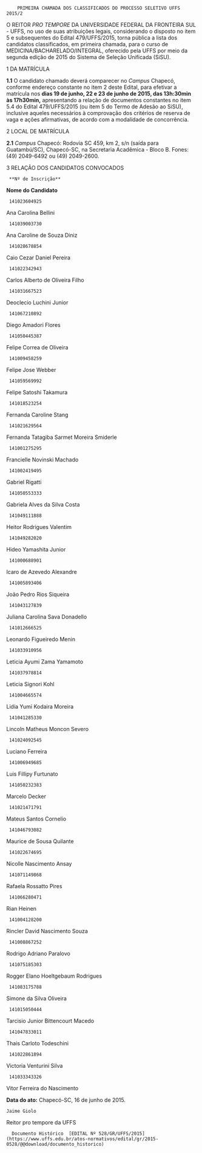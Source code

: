        PRIMEIRA CHAMADA DOS CLASSIFICADOS DO PROCESSO SELETIVO UFFS 2015/2  

O REITOR *PRO TEMPORE* DA UNIVERSIDADE FEDERAL DA FRONTEIRA SUL - UFFS, no uso de suas atribuições legais, considerando o disposto no item 5 e subsequentes do Edital 479/UFFS/2015, torna pública a lista dos candidatos classificados, em primeira chamada, para o curso de MEDICINA/BACHARELADO/INTEGRAL, oferecido pela UFFS por meio da segunda edição de 2015 do Sistema de Seleção Unificada (SiSU).

 1 DA MATRÍCULA

 **1.1** O candidato chamado deverá comparecer no *Campus* Chapecó, conforme endereço constante no item 2 deste Edital, para efetivar a matrícula nos **dias 19 de junho, 22 e 23 de junho de 2015, das 13h:30min às 17h30min,** apresentando a relação de documentos constantes no item 5.4 do Edital 479/UFFS/2015 (ou item 5 do Termo de Adesão ao SiSU), inclusive aqueles necessários à comprovação dos critérios de reserva de vaga e ações afirmativas, de acordo com a modalidade de concorrência.

 2 LOCAL DE MATRÍCULA

 **2.1** *Campus* Chapecó: Rodovia SC 459, km 2, s/n (saída para Guatambú/SC), Chapecó-SC, na Secretaria Acadêmica - Bloco B. Fones: (49) 2049-6492 ou (49) 2049-2600.

 3 RELAÇÃO DOS CANDIDATOS CONVOCADOS

     **Nº de Inscrição**

   **Nome do Candidato**

     141023604925

   Ana Carolina Bellini

     141039003730

   Ana Caroline de Souza Diniz

     141028678854

   Caio Cezar Daniel Pereira

     141022342943

   Carlos Alberto de Oliveira Filho

     141031667523

   Deoclecio Luchini Junior

     141067210892

   Diego Amadori Flores

     141050445387

   Felipe Correa de Oliveira

     141009458259

   Felipe Jose Webber

     141059569992

   Felipe Satoshi Takamura

     141018523254

   Fernanda Caroline Stang

     141021629564

   Fernanda Tatagiba Sarmet Moreira Smiderle

     141001275295

   Francielle Novinski Machado

     141002419495

   Gabriel Rigatti

     141050553333

   Gabriela Alves da Silva Costa

     141049111888

   Heitor Rodrigues Valentim

     141049282020

   Hideo Yamashita Junior

     141000688901

   Icaro de Azevedo Alexandre

     141005893406

   João Pedro Rios Siqueira

     141043127839

   Juliana Carolina Sava Donadello

     141012666525

   Leonardo Figueiredo Menin

     141033910956

   Leticia Ayumi Zama Yamamoto

     141037978814

   Leticia Signori Kohl

     141004665574

   Lidia Yumi Kodaira Moreira

     141041285330

   Lincoln Matheus Moncon Severo

     141024092545

   Luciano Ferreira

     141006949685

   Luis Fillipy Furtunato

     141050232383

   Marcelo Decker

     141021471791

   Mateus Santos Cornelio

     141046793082

   Maurice de Sousa Quilante

     141022674695

   Nicolle Nascimento Ansay

     141071149868

   Rafaela Rossatto Pires

     141066280471

   Rian Heinen

     141004128200

   Rincler David Nascimento Souza

     141008867252

   Rodrigo Adriano Paralovo

     141075185303

   Rogger Elano Hoeltgebaum Rodrigues

     141083175788

   Simone da Silva Oliveira

     141015050444

   Tarcisio Junior Bittencourt Macedo

     141047833011

   Thais Carloto Todeschini

     141022861894

   Victoria Venturini Silva

     141033343326

   Vitor Ferreira do Nascimento

      

   **Data do ato:** Chapecó-SC, 16 de junho de 2015.   
 

    Jaime Giolo   
 Reitor pro tempore da UFFS 

      Documento Histórico  [EDITAL Nº 528/GR/UFFS/2015](https://www.uffs.edu.br/atos-normativos/edital/gr/2015-0528/@@download/documento_historico)     
      